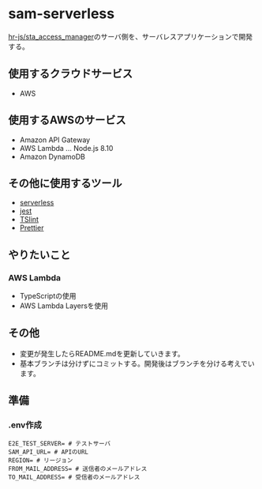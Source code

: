 # sam-serverless

[hr-js/sta_access_manager](https://github.com/hr-js/sta_access_manager)のサーバ側を、サーバレスアプリケーションで開発する。

## 使用するクラウドサービス

- AWS

## 使用するAWSのサービス

- Amazon API Gateway
- AWS Lambda ... Node.js 8.10
- Amazon DynamoDB

## その他に使用するツール

- [serverless](https://serverless.com/)
- [jest](https://jestjs.io/)
- [TSlint](https://palantir.github.io/tslint/)
- [Prettier](https://prettier.io/)

## やりたいこと

### AWS Lambda

- TypeScriptの使用
- AWS Lambda Layersを使用

## その他

- 変更が発生したらREADME.mdを更新していきます。
- 基本ブランチは分けずにコミットする。開発後はブランチを分ける考えでいます。

## 準備

### .env作成

```.env
E2E_TEST_SERVER= # テストサーバ
SAM_API_URL= # APIのURL
REGION= # リージョン
FROM_MAIL_ADDRESS= # 送信者のメールアドレス
TO_MAIL_ADDRESS= # 受信者のメールアドレス
```